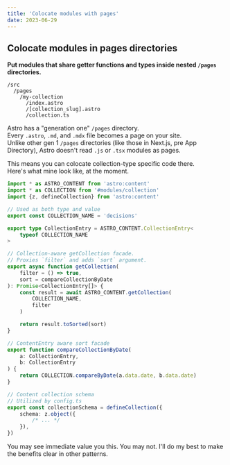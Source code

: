 ```yaml
---
title: 'Colocate modules with pages'
date: 2023-06-29
---
```


## Colocate modules in pages directories

**Put modules that share getter functions and types inside nested `/pages` directories.**

```
/src
  /pages
    /my-collection
      /index.astro
      /[collection_slug].astro
      /collection.ts
```

Astro has a "generation one" `/pages` directory.  
Every `.astro`, `.md`, and `.mdx` file becomes a page on your site.  
Unlike other gen 1 `/pages` directories (like those in Next.js, pre App Directory), Astro doesn't read `.js` or `.tsx` modules as pages.

This means you can colocate collection-type specific code there.  
Here's what mine look like, at the moment.

```ts
import * as ASTRO_CONTENT from 'astro:content'
import * as COLLECTION from '#modules/collection'
import {z, defineCollection} from 'astro:content'

// Used as both type and value
export const COLLECTION_NAME = 'decisions'

export type CollectionEntry = ASTRO_CONTENT.CollectionEntry<
	typeof COLLECTION_NAME
>

// Collection-aware getCollection facade.
// Proxies `filter` and adds `sort` argument.
export async function getCollection(
	filter = () => true,
	sort = compareCollectionByDate
): Promise<CollectionEntry[]> {
	const result = await ASTRO_CONTENT.getCollection(
		COLLECTION_NAME,
		filter
	)

	return result.toSorted(sort)
}

// ContentEntry aware sort facade
export function compareCollectionByDate(
	a: CollectionEntry,
	b: CollectionEntry
) {
	return COLLECTION.compareByDate(a.data.date, b.data.date)
}

// Content collection schema
// Utilized by config.ts
export const collectionSchema = defineCollection({
	schema: z.object({
		/* ... */
	}),
})
```

You may see immediate value you this. You may not. I'll do my best to make the benefits clear in other patterns.
